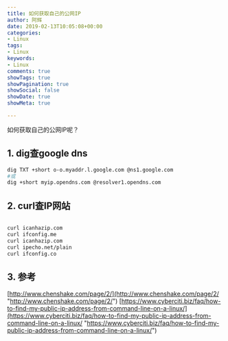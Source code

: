 ```yaml
---
title: 如何获取自己的公网IP
author: 阿辉
date: 2019-02-13T10:05:08+00:00
categories:
- Linux
tags:
- Linux
keywords:
- Linux
comments: true
showTags: true
showPagination: true
showSocial: false
showDate: true
showMeta: true

---
```

如何获取自己的公网IP呢？

## 1. dig查google dns

```bash
dig TXT +short o-o.myaddr.l.google.com @ns1.google.com
#或
dig +short myip.opendns.com @resolver1.opendns.com
```

## 2. curl查IP网站

```bash

curl icanhazip.com
curl ifconfig.me
curl icanhazip.com
curl ipecho.net/plain
curl ifconfig.co
```

<!--more-->

## 3. 参考
[http://www.chenshake.com/page/2/](http://www.chenshake.com/page/2/ "http://www.chenshake.com/page/2/")
[https://www.cyberciti.biz/faq/how-to-find-my-public-ip-address-from-command-line-on-a-linux/](https://www.cyberciti.biz/faq/how-to-find-my-public-ip-address-from-command-line-on-a-linux/ "https://www.cyberciti.biz/faq/how-to-find-my-public-ip-address-from-command-line-on-a-linux/")